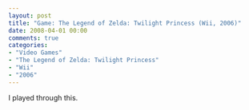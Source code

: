 ```yaml
---
layout: post
title: "Game: The Legend of Zelda: Twilight Princess (Wii, 2006)"
date: 2008-04-01 00:00
comments: true
categories:
- "Video Games"
- "The Legend of Zelda: Twilight Princess"
- "Wii"
- "2006"
---
```


I played through this.
